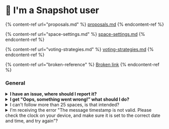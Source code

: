 # 🙎 I'm a Snapshot user

{% content-ref url="proposals.md" %}
[proposals.md](proposals.md)
{% endcontent-ref %}

{% content-ref url="space-settings.md" %}
[space-settings.md](space-settings.md)
{% endcontent-ref %}

{% content-ref url="voting-strategies.md" %}
[voting-strategies.md](voting-strategies.md)
{% endcontent-ref %}

{% content-ref url="broken-reference" %}
[Broken link](broken-reference)
{% endcontent-ref %}

### General

<details>

<summary><strong>I have an issue, where should I report it?</strong></summary>

Before you report it make sure to browse through this FAQ, our documentation. If you still facing some issue, contact our support on [Help Center](https://help.snapshot.org/en/) with the following details:

* Detailed description of the issue: what action were you trying to perform (i.e. casting a vote), what error did you get
* Screenshots - provide the screenshots of the error you are getting
* URLs - applicable urls, i.e. proposal or space url

</details>

<details>

<summary><strong>I get "Oops, something went wrong!” what should I do?</strong></summary>

We recommend to wait for around 10 minutes and try again. If the error persist, open the console panel (right click with your mouse and click `Inspect` and open the `Console` tab):

<img src="../../.gitbook/assets/image (36).png" alt="" data-size="original">

Make a screenshot of the panel and contact our support on [Help Center](https://help.snapshot.org/en/) with the following details:

* Topic: clear on context when you got the error - Cannot cast a vote - Oops, something went wrong
* What were you attempting to do? (i.e. vote on a proposal, create a proposal)
* Did you wait for some time before trying again?
* Paste the screenshot from the console panel.

</details>

<details>

<summary>I can't follow more than 25 spaces, is that intended?</summary>

Yes. Limiting the number of followed spaces to 25 is one of our anti-scam & -spam measures.

</details>

<details>

<summary>I'm receiving the error "The message timestamp is not valid. Please check the clock on your device, and make sure it is set to the correct date and time, and try again"?</summary>

The reason behind this error is that the time configured on your device isn't accurate. [Refer here to troubleshoot](https://github.com/snapshot-labs/snapshot/discussions/769#discussioncomment-1400619).

</details>
